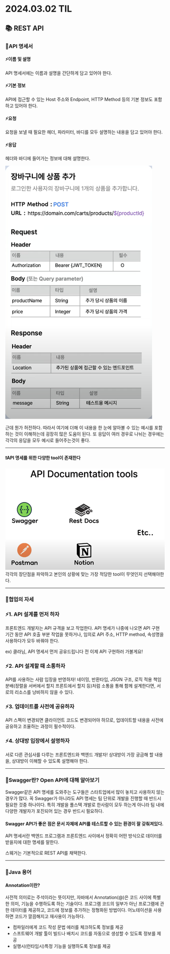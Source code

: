 # 2024.03.02 TIL

## 📚 REST API

### 🚨API 명세서

#### ⚡️이름 및 설명

API 명세서에는 이름과 설명을 간단하게 담고 있어야 한다.

#### ⚡️기본 정보

API에 접근할 수 있는 Host 주소와 Endpoint, HTTP Method 등의 기본 정보도 포함하고 있어야 한다.

#### ⚡️요청

요청을 보낼 때 필요한 헤더, 파라미터, 바디를 모두 설명하는 내용을 담고 있어야 한다.

#### ⚡️응답

헤더와 바디에 들어가는 정보에 대해 설명한다.

![alt text](./img/image1.png)

근데 뭔가 허전하다. 따라서 여기에 더해 이 내용을 한 눈에 알아볼 수 있는 예시를 포함하는 것이 이해하는데 굉장히 많은 도움이 된다. 또 응답이 여러 경우로 나뉘는 경우에는 각각의 응답을 모두 예시로 들어주는것이 좋다.

---

#### ❗️API 명세를 위한 다양한 tool이 존재한다

![alt text](./img/image2.png)
각각의 장단점을 파악하고 본인의 상황에 맞는 가장 적당한 tool이 무엇인지 선택해야한다.

---

### 🚨협업의 자세

### ⚡️1. API 설계를 먼저 하자

프론트엔드 개발자는 API 규격을 보고 작업한다. API 명세가 나중에 나오면 API 구현 기간 동안 API 호출 부분 작업을 못하거나, 임의로 API 주소, HTTP method, 속성명을 사용하다가 모두 바꿔야 한다.

ex) 클라님, API 명세서 먼저 공유드립니다 전 이제 API 구현하러 가볼게요!

### ⚡️2. API 설계할 때 소통하자

API를 사용하는 사람 입장을 반영하자! 네이밍, 반환타입, JSON 구조, 로직 적용 책임 분배(정렬을 서버에서 할지 프론트에서 할지 등)처럼 소통을 통해 함께 설계한다면, 서로의 리소스를 낭비하지 않을 수 있다.

### ⚡️3. 업데이트를 사전에 공유하자

API 스펙이 변경되면 클라이언트 코드도 변경되어야 하므로, 업데이트할 내용을 사전에 공유하고 조율하는 과정이 필수적이다.

### ⚡️4. 상대방 입장에서 설명하자

서로 다른 관심사를 다루는 프론트엔드와 백엔드 개발자! 상대방이 가장 궁금해 할 내용을, 상대방이 이해할 수 있도록 설명해야 한다.

---

### 🚨Swagger란? Open API에 대해 알아보기

Swagger같은 API 명세를 도와주는 도구들은 스타트업에서 많이 놓치고 사용하지 않는 경우가 많다. 꼭 Swagger가 아니라도 API 명세는 팀 단위로 개발을 진행할 때 반드시 필요한 것중 하나이다. 특히 개발을 풀스택 개발로 한사람이 모두 하는게 아니라 팀 내에 다양한 개발자가 포진되어 있는 경우 반드시 필요하다.

#### Swagger API가 좋은 점은 문서 자체에 API를 테스트할 수 있는 환경이 잘 갖춰져있다.

API 명세서란 백엔드 프로그램과 프론트엔드 사이에서 정확히 어떤 방식으로 데이터를 받을지에 대한 명세를 말한다.

스웨거는 기본적으로 REST API를 채택한다.

---

### 🚨Java 용어

#### Annotation이란?

사전적 의미로는 주석이라는 뜻이지만, 자바에서 Annotation(@)은 코드 사이에 특별한 의미, 기능을 수행하도록 하는 기술이다. 프로그램 코드의 일부가 아닌 프로그램에 관한 데이터를 제공하고, 코드에 정보를 추가하는 정형화된 방법이다. 어노테이션을 사용하면 코드가 깔끔해지고 재사용이 가능하다.

- 컴파일러에게 코드 작성 문법 에러를 체크하도록 정보를 제공
- 스프트웨어 개발 툴이 빌드나 배치시 코드를 자동으로 생성할 수 있도록 정보를 제공
- 실행시(런타임시)특정 기능을 실행하도록 정보를 제공

